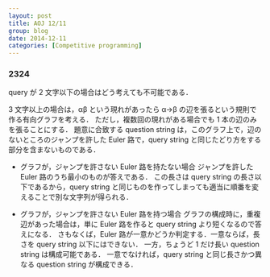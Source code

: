 ```yaml
---
layout: post
title: AOJ 12/11
group: blog
date: 2014-12-11
categories: [Competitive programming]
---
```


### 2324
query が 2 文字以下の場合はどう考えても不可能である．

3 文字以上の場合は，αβ という現れがあったら α→β の辺を張るという規則で作る有向グラフを考える．
ただし，複数回の現れがある場合でも 1 本の辺のみを張ることにする．
題意に合致する question string は，このグラフ上で，辺のないところのジャンプを許した Euler 路で，query string と同じたどり方をする部分を含まないものである．

- グラフが，ジャンプを許さない Euler 路を持たない場合
ジャンプを許した Euler 路のうち最小のものが答えである．
この長さは query string の長さ以下であるから，query string と同じものを作ってしまっても適当に順番を変えることで別な文字列が得られる．

- グラフが，ジャンプを許さない Euler 路を持つ場合
グラフの構成時に，重複辺があった場合は，単に Euler 路を作ると query string より短くなるので答えになる．
さもなくば，Euler 路が一意かどうか判定する．一意ならば，長さを query string 以下にはできない．
一方，ちょうど 1 だけ長い question string は構成可能である．
一意でなければ，query string と同じ長さかつ異なる question string が構成できる．
